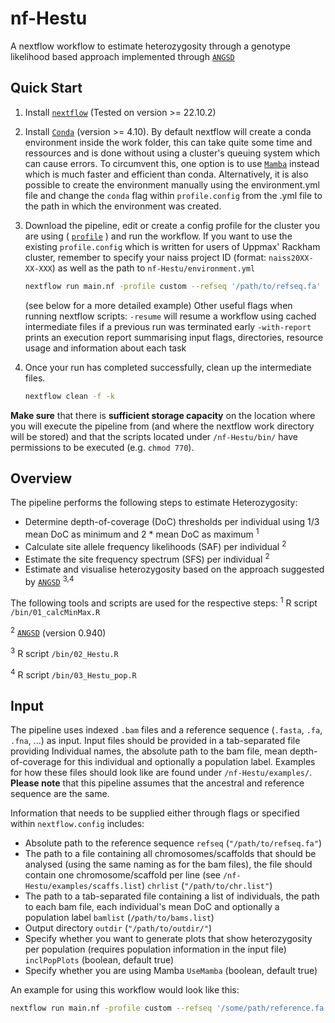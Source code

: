 # nf-Hestu
A nextflow workflow to estimate heterozygosity through a genotype likelihood based approach implemented through [`ANGSD`](https://github.com/ANGSD/angsd)

## Quick Start

1. Install [`nextflow`](https://www.nextflow.io/) (Tested on version >= 22.10.2)
2. Install [`Conda`](https://conda.io/miniconda.html) (version >= 4.10). By default nextflow will create a conda environment inside the work folder, this can take quite some time and ressources and is done without using a cluster's queuing system which can cause errors. To circumvent this, one option is to use [`Mamba`](https://github.com/mamba-org/mamba) instead which is much faster and efficient than conda. Alternatively, it is also possible to create the environment manually using the environment.yml file and change the `conda` flag within `profile.config` from the .yml file to the path in which the environment was created.
3. Download the pipeline, edit or create a config profile for the cluster you are using ( [`profile`]( https://www.nextflow.io/docs/latest/config.html#config-profiles) ) and run the workflow. If you want to use the existing `profile.config` which is written for users of Uppmax' Rackham cluster, remember to specify your naiss project ID (format: `naiss20XX-XX-XXX`) as well as the path to `nf-Hestu/environment.yml`

    ```bash
    nextflow run main.nf -profile custom --refseq '/path/to/refseq.fa' --chrlist '/path/to/chr.list' --bamlist '/path/to/bams.list' --outdir '/path/to/outdir/'
    ```
   (see below for a more detailed example)
   Other useful flags when running nextflow scripts:
   `-resume` will resume a workflow using cached intermediate files if a previous run was terminated early
   `-with-report` prints an execution report summarising input flags, directories, resource usage and information about each task
4. Once your run has completed successfully, clean up the intermediate files.

    ```bash
    nextflow clean -f -k
    ```
**Make sure** that there is **sufficient storage capacity** on the location where you will execute the pipeline from (and where the nextflow work directory will be stored) and that the scripts located under `/nf-Hestu/bin/` have permissions to be executed (e.g. `chmod 770`).

## Overview

The pipeline performs the following steps to estimate Heterozygosity:

* Determine depth-of-coverage (DoC) thresholds per individual using 1/3 mean DoC as minimum and 2 * mean DoC as maximum <sup>1</sup>
* Calculate site allele frequency likelihoods (SAF) per individual <sup>2</sup>
* Estimate the site frequency spectrum (SFS) per individual <sup>2</sup>
* Estimate and visualise heterozygosity based on the approach suggested by [`ANGSD`](https://popgen.dk/angsd/index.php/Heterozygosity) <sup>3,4</sup>

The following tools and scripts are used for the respective steps:
<sup>1</sup> R script `/bin/01_calcMinMax.R`

<sup>2</sup> [`ANGSD`](https://github.com/ANGSD/angsd) (version 0.940)

<sup>3</sup> R script `/bin/02_Hestu.R`

<sup>4</sup> R script `/bin/03_Hestu_pop.R`

## Input

The pipeline uses indexed `.bam` files and a reference sequence (`.fasta`, `.fa`, `.fna`, ...) as input.
Input files should be provided in a tab-separated file providing Individual names, the absolute path to the bam file, mean depth-of-coverage for this individual and optionally a population label. Examples for how these files should look like are found under `/nf-Hestu/examples/`. **Please note** that this pipeline assumes that the ancestral and reference sequence are the same.

Information that needs to be supplied either through flags or specified within `nextflow.config` includes:
* Absolute path to the reference sequence `refseq` (`"/path/to/refseq.fa"`)
* The path to a file containing all chromosomes/scaffolds that should be analysed (using the same naming as for the bam files), the file should contain one chromosome/scaffold per line (see `/nf-Hestu/examples/scaffs.list`) `chrlist` (`"/path/to/chr.list"`)
* The path to a tab-separated file containing a list of individuals, the path to each bam file, each individual's mean DoC and optionally a population label `bamlist` (`/path/to/bams.list`)
* Output directory `outdir` (`"/path/to/outdir/"`)
* Specify whether you want to generate plots that show heterozygosity per population (requires population information in the input file) `inclPopPlots` (boolean, default true)
* Specify whether you are using Mamba `UseMamba` (boolean, default true)

An example for using this workflow would look like this:
```bash
nextflow run main.nf -profile custom --refseq '/some/path/reference.fa' --chrlist '/some/path/chrs.list' --bamlist '/some/path/bams_pop.list' --outdir '/some/path/output/' -resume -with-report nf-Hestu_run1.html
```
